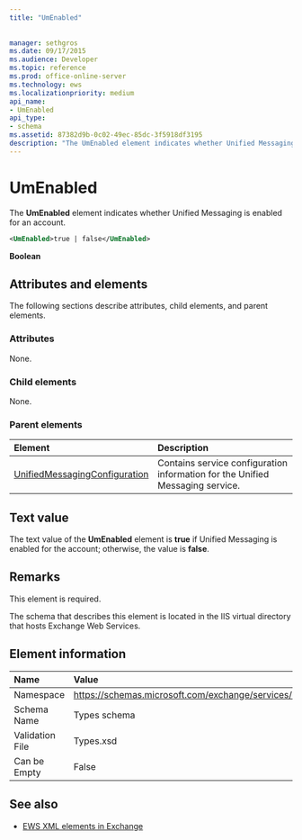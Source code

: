 ```yaml
---
title: "UmEnabled"
 
 
manager: sethgros
ms.date: 09/17/2015
ms.audience: Developer
ms.topic: reference
ms.prod: office-online-server
ms.technology: ews
ms.localizationpriority: medium
api_name:
- UmEnabled
api_type:
- schema
ms.assetid: 87382d9b-0c02-49ec-85dc-3f5918df3195
description: "The UmEnabled element indicates whether Unified Messaging is enabled for an account."
---
```


# UmEnabled

The **UmEnabled** element indicates whether Unified Messaging is enabled for an account. 
  
```XML
<UmEnabled>true | false</UmEnabled>
```

 **Boolean**
## Attributes and elements

The following sections describe attributes, child elements, and parent elements.
  
### Attributes

None.
  
### Child elements

None.
  
### Parent elements

|**Element**|**Description**|
|:-----|:-----|
|[UnifiedMessagingConfiguration](unifiedmessagingconfiguration.md) <br/> |Contains service configuration information for the Unified Messaging service.  <br/> |
   
## Text value

The text value of the **UmEnabled** element is **true** if Unified Messaging is enabled for the account; otherwise, the value is **false**.
  
## Remarks

This element is required.
  
The schema that describes this element is located in the IIS virtual directory that hosts Exchange Web Services.
  
## Element information

|**Name**|**Value**|
|:-----|:-----|
|Namespace  <br/> |https://schemas.microsoft.com/exchange/services/2006/types  <br/> |
|Schema Name  <br/> |Types schema  <br/> |
|Validation File  <br/> |Types.xsd  <br/> |
|Can be Empty  <br/> |False  <br/> |
   
## See also

- [EWS XML elements in Exchange](ews-xml-elements-in-exchange.md)
